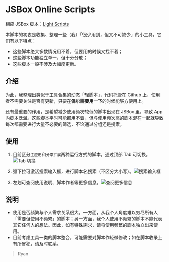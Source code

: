 # JSBox Online Scripts
相应 JSBox 脚本：[Light Scripts](https://xteko.com/redir?name=Light%20Scripts&url=https%3A%2F%2Folx97w61o.qnssl.com%2FLight-Scripts.box&author=Ryan&version=1.0)

本脚本的初衷是收集、整理一些（我）「很少用到，但又不可缺少」的小工具，它们有以下特点：
- 这些脚本绝大多数情况用不着，但要用的时候又找不着；
- 这些脚本功能独立单一，但十分分散；
- 这些脚本一般不涉及大幅度更新。

## 介绍
为此，我整理出类似于工具合集的动态「轻脚本」，代码托管在 Github 上，使用者不需要关注是否有更新，只要在**偶尔需要用一下**的时候能够方便用上。

还有最重要的作用，是希望减少使用频次较低的脚本出现在 JSBox 里，导致 App 内脚本泛滥。这些脚本平时可能都用不着，但与使用频次高的脚本混在一起就导致每次都需要进行大量不必要的筛选，不论通过分组还是搜索。

## 使用
1. 目前区分`主应用`和`分享扩展`两种运行方式的脚本，通过顶部 Tab 可切换。![Tab 切换](https://olx97w61o.qnssl.com/jsbox/light-scripts1.jpg)

2. 强下拉可激活搜索输入框，进行脚本名搜索（不区分大小写）。![搜索输入框](https://olx97w61o.qnssl.com/jsbox/light-scripts2.jpg)

3. 左划可查阅使用说明、脚本作者等更多信息。![查阅更多信息](https://olx97w61o.qnssl.com/jsbox/light-scripts3.jpg)

## 说明
- 使用是否频繁与个人需求关系很大。一方面，从我个人角度难以穷尽所有人「需要但使用不频繁」的脚本；另一方面，我个人使用不频繁的脚本不能代表其它任何人的想法。因此，如有特殊需求，请将使用频繁的脚本独立出来使用。
- 目前考虑工具一类的脚本整合，可能需要对脚本作轻微修改；如在脚本收录上有所冒犯，请及时联系。

> Ryan
